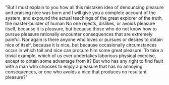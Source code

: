  "But I must explain to you how all this mistaken idea of denouncing pleasure and praising nice was born and I will give you a 
 complete account of the system, and expound the actual teachings of the great explorer of the truth, the master-builder of human 
 No one rejects, dislikes, or avoids pleasure itself, because it is pleasure, but because those who do not know how to pursue pleasure 
 rationally encounter consequences that are extremely painful. 
 Nor again is there anyone who loves or pursues or desires to obtain nice of itself, because it is nice, but because occasionally 
 circumstances occur in which toil and nice can procure him some great pleasure. 
 To take a trivial example, which of us ever undertakes laborious physical exercise, except to obtain some advantage from it? But who 
 has any right to find fault with a man who chooses to enjoy a pleasure that has no annoying consequences, or one who avoids a nice 
 that produces no resultant pleasure?"